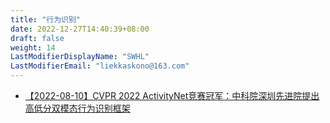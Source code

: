 ```yaml
---
title: "行为识别"
date: 2022-12-27T14:40:39+08:00
draft: false
weight: 14
LastModifierDisplayName: "SWHL"
LastModifierEmail: "liekkaskono@163.com"
---
```


- [【2022-08-10】CVPR 2022 ActivityNet竞赛冠军：中科院深圳先进院提出高低分双模态行为识别框架](https://mp.weixin.qq.com/s/9_5RvQE7z5Rhrg4_Ux7sMQ)
